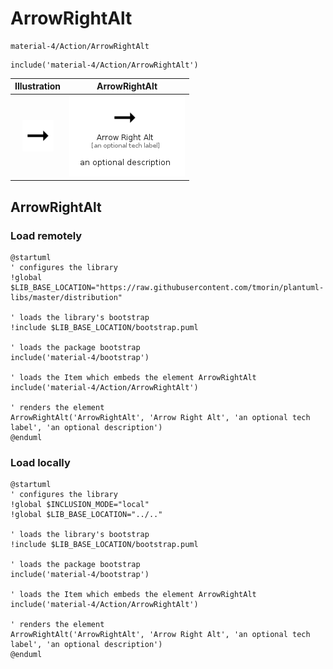 # ArrowRightAlt


```text
material-4/Action/ArrowRightAlt
```

```text
include('material-4/Action/ArrowRightAlt')
```



| Illustration | ArrowRightAlt |
| :---: | :---: |
| ![illustration for Illustration](../../material-4/Action/ArrowRightAlt.png) | ![illustration for ArrowRightAlt](../../material-4/Action/ArrowRightAlt.Local.png) |




## ArrowRightAlt

### Load remotely
```plantuml
@startuml
' configures the library
!global $LIB_BASE_LOCATION="https://raw.githubusercontent.com/tmorin/plantuml-libs/master/distribution"

' loads the library's bootstrap
!include $LIB_BASE_LOCATION/bootstrap.puml

' loads the package bootstrap
include('material-4/bootstrap')

' loads the Item which embeds the element ArrowRightAlt
include('material-4/Action/ArrowRightAlt')

' renders the element
ArrowRightAlt('ArrowRightAlt', 'Arrow Right Alt', 'an optional tech label', 'an optional description')
@enduml
```

### Load locally
```plantuml
@startuml
' configures the library
!global $INCLUSION_MODE="local"
!global $LIB_BASE_LOCATION="../.."

' loads the library's bootstrap
!include $LIB_BASE_LOCATION/bootstrap.puml

' loads the package bootstrap
include('material-4/bootstrap')

' loads the Item which embeds the element ArrowRightAlt
include('material-4/Action/ArrowRightAlt')

' renders the element
ArrowRightAlt('ArrowRightAlt', 'Arrow Right Alt', 'an optional tech label', 'an optional description')
@enduml
```

